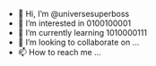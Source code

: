 - 👋 Hi, I’m @universesuperboss
- 👀 I’m interested in 0100100001
- 🌱 I’m currently learning 1010000111
- 💞️ I’m looking to collaborate on ...
- 📫 How to reach me ...

<!---
universesuperboss/universesuperboss is a ✨ special ✨ repository because its `README.md` (this file) appears on your GitHub profile.
You can click the Preview link to take a look at your changes.
--->

